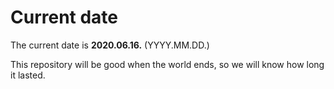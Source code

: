 # Current date

The current date is **2020.06.16.** (YYYY.MM.DD.)

This repository will be good when the world ends, so we will know how long it lasted.